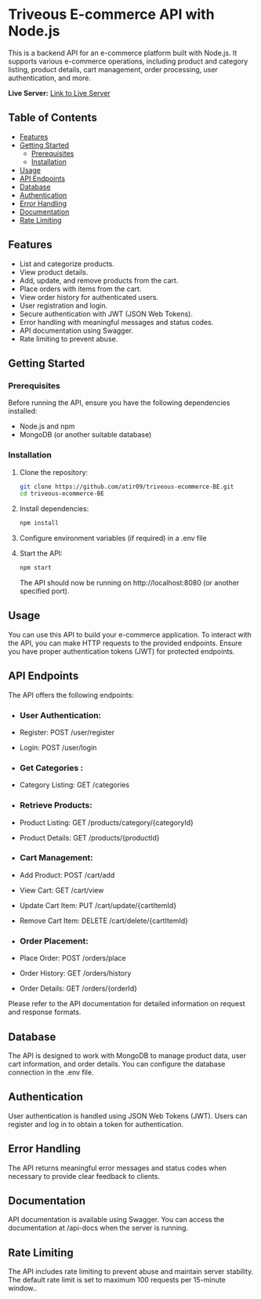 # Triveous E-commerce API with Node.js

This is a backend API for an e-commerce platform built with Node.js. It supports various e-commerce operations, including product and category listing, product details, cart management, order processing, user authentication, and more.

**Live Server:** [Link to Live Server](https://triveous-ecommerce-api-h0pq.onrender.com)

## Table of Contents

- [Features](#features)
- [Getting Started](#getting-started)
  - [Prerequisites](#prerequisites)
  - [Installation](#installation)
- [Usage](#usage)
- [API Endpoints](#api-endpoints)
- [Database](#database)
- [Authentication](#authentication)
- [Error Handling](#error-handling)
- [Documentation](#documentation)
- [Rate Limiting](#rate-limiting)

## Features

- List and categorize products.
- View product details.
- Add, update, and remove products from the cart.
- Place orders with items from the cart.
- View order history for authenticated users.
- User registration and login.
- Secure authentication with JWT (JSON Web Tokens).
- Error handling with meaningful messages and status codes.
- API documentation using Swagger.
- Rate limiting to prevent abuse.

## Getting Started

### Prerequisites

Before running the API, ensure you have the following dependencies installed:

- Node.js and npm
- MongoDB (or another suitable database)

### Installation

1. Clone the repository:

   ```bash
   git clone https://github.com/atir09/triveous-ecommerce-BE.git
   cd triveous-ecommerce-BE
   ```
2. Install dependencies:

    ```bash
   npm install
   ```

3. Configure environment variables (if required) in a .env file

4. Start the API:

    ```bash
    npm start
    ```

     The API should now be running on http://localhost:8080 (or another specified port).

## Usage

You can use this API to build your e-commerce application. To interact with the API, you can make HTTP requests to the provided endpoints. Ensure you have proper authentication tokens (JWT) for protected endpoints.


## API Endpoints

The API offers the following endpoints:

-  ### User Authentication:
- Register: POST /user/register
- Login: POST /user/login

-  ### Get Categories :
- Category Listing: GET /categories

-  ### Retrieve Products:
- Product Listing: GET /products/category/{categoryId}
- Product Details: GET /products/{productId}

-  ### Cart Management:
- Add Product: POST /cart/add
- View Cart: GET /cart/view
- Update Cart Item: PUT /cart/update/{cartItemId}
- Remove Cart Item: DELETE /cart/delete/{cartItemId}

-  ### Order Placement:
- Place Order: POST /orders/place
- Order History: GET /orders/history
- Order Details: GET /orders/{orderId}


Please refer to the API documentation for detailed information on request and response formats.

## Database
The API is designed to work with MongoDB to manage product data, user cart information, and order details. You can configure the database connection in the .env file.

## Authentication
User authentication is handled using JSON Web Tokens (JWT). Users can register and log in to obtain a token for authentication.

## Error Handling
The API returns meaningful error messages and status codes when necessary to provide clear feedback to clients.

## Documentation
API documentation is available using Swagger. You can access the documentation at /api-docs when the server is running.

## Rate Limiting
The API includes rate limiting to prevent abuse and maintain server stability. The default rate limit is set to maximum 100 requests per 15-minute window..





